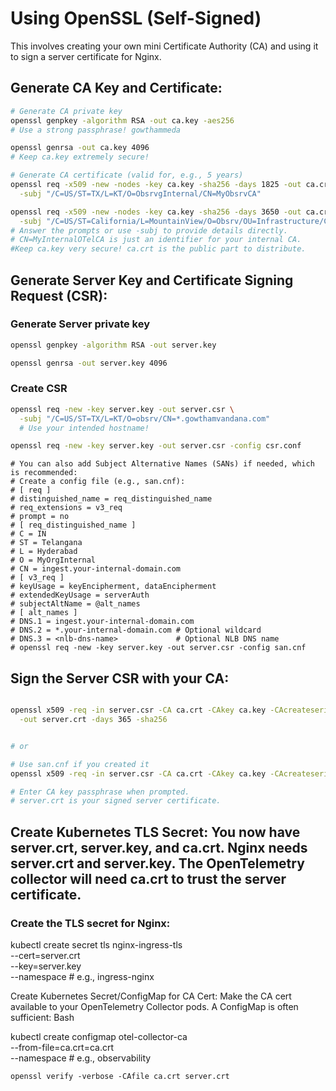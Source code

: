 # Using OpenSSL (Self-Signed)

This involves creating your own mini Certificate Authority (CA) and using it to sign a server certificate for Nginx.

## Generate CA Key and Certificate:
```bash
# Generate CA private key
openssl genpkey -algorithm RSA -out ca.key -aes256 
# Use a strong passphrase! gowthammeda

openssl genrsa -out ca.key 4096
# Keep ca.key extremely secure!

# Generate CA certificate (valid for, e.g., 5 years)
openssl req -x509 -new -nodes -key ca.key -sha256 -days 1825 -out ca.crt \
  -subj "/C=US/ST=TX/L=KT/O=ObsrvgInternal/CN=MyObsrvCA"

openssl req -x509 -new -nodes -key ca.key -sha256 -days 3650 -out ca.crt \
  -subj "/C=US/ST=California/L=MountainView/O=Obsrv/OU=Infrastructure/CN=MyObsrvlOTelCA"
# Answer the prompts or use -subj to provide details directly.
# CN=MyInternalOTelCA is just an identifier for your internal CA.  
#Keep ca.key very secure! ca.crt is the public part to distribute.
```
## Generate Server Key and Certificate Signing Request (CSR):

### Generate Server private key
```bash
openssl genpkey -algorithm RSA -out server.key

openssl genrsa -out server.key 4096
```
### Create CSR

```bash
openssl req -new -key server.key -out server.csr \
  -subj "/C=US/ST=TX/L=KT/O=obsrv/CN=*.gowthamvandana.com" 
  # Use your intended hostname!

openssl req -new -key server.key -out server.csr -config csr.conf  
```
```
# You can also add Subject Alternative Names (SANs) if needed, which is recommended:
# Create a config file (e.g., san.cnf):
# [ req ]
# distinguished_name = req_distinguished_name
# req_extensions = v3_req
# prompt = no
# [ req_distinguished_name ]
# C = IN
# ST = Telangana
# L = Hyderabad
# O = MyOrgInternal
# CN = ingest.your-internal-domain.com
# [ v3_req ]
# keyUsage = keyEncipherment, dataEncipherment
# extendedKeyUsage = serverAuth
# subjectAltName = @alt_names
# [ alt_names ]
# DNS.1 = ingest.your-internal-domain.com
# DNS.2 = *.your-internal-domain.com # Optional wildcard
# DNS.3 = <nlb-dns-name>             # Optional NLB DNS name
# openssl req -new -key server.key -out server.csr -config san.cnf
```

## Sign the Server CSR with your CA:

```bash

openssl x509 -req -in server.csr -CA ca.crt -CAkey ca.key -CAcreateserial \
  -out server.crt -days 365 -sha256


# or   

# Use san.cnf if you created it
openssl x509 -req -in server.csr -CA ca.crt -CAkey ca.key -CAcreateserial \\n  -out server.crt -days 365 -sha256 -extfile v3.ext

# Enter CA key passphrase when prompted.
# server.crt is your signed server certificate.
```  

## Create Kubernetes TLS Secret: You now have server.crt, server.key, and ca.crt. Nginx needs server.crt and server.key. The OpenTelemetry collector will need ca.crt to trust the server certificate. 

### Create the TLS secret for Nginx:

kubectl create secret tls nginx-ingress-tls \
  --cert=server.crt \
  --key=server.key \
  --namespace <your-nginx-namespace> # e.g., ingress-nginx

Create Kubernetes Secret/ConfigMap for CA Cert: Make the CA cert available to your OpenTelemetry Collector pods. A ConfigMap is often sufficient:
Bash

kubectl create configmap otel-collector-ca \
  --from-file=ca.crt=ca.crt \
  --namespace <your-otel-collector-namespace> # e.g., observability


```
openssl verify -verbose -CAfile ca.crt server.crt

```
